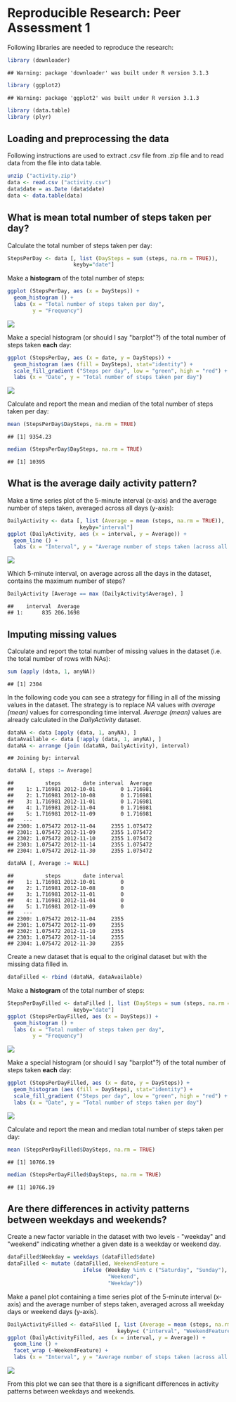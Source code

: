 # Reproducible Research: Peer Assessment 1
Following libraries are needed to reproduce the research:

```r
library (downloader)
```

```
## Warning: package 'downloader' was built under R version 3.1.3
```

```r
library (ggplot2)
```

```
## Warning: package 'ggplot2' was built under R version 3.1.3
```

```r
library (data.table)
library (plyr)
```

## Loading and preprocessing the data

Following instructions are used to extract .csv file from .zip file and to read data from the file into data table.


```r
unzip ("activity.zip")
data <- read.csv ("activity.csv")
data$date = as.Date (data$date) 
data <- data.table(data)
```

## What is mean total number of steps taken per day?

Calculate the total number of steps taken per day:

```r
StepsPerDay <- data [, list (DaySteps = sum (steps, na.rm = TRUE)), 
                     keyby="date"]
```

Make a **histogram** of the total number of steps:

```r
ggplot (StepsPerDay, aes (x = DaySteps)) + 
  geom_histogram () +
  labs (x = "Total number of steps taken per day", 
        y = "Frequency") 
```

![](PA1_template_files/figure-html/unnamed-chunk-4-1.png) 

Make a special histogram (or should I say "barplot"?) of the total number of steps taken **each** day:

```r
ggplot (StepsPerDay, aes (x = date, y = DaySteps)) + 
  geom_histogram (aes (fill = DaySteps), stat="identity") +
  scale_fill_gradient ("Steps per day", low = "green", high = "red") +
  labs (x = "Date", y = "Total number of steps taken per day") 
```

![](PA1_template_files/figure-html/unnamed-chunk-5-1.png) 

Calculate and report the mean and median of the total number of steps taken per day:

```r
mean (StepsPerDay$DaySteps, na.rm = TRUE)
```

```
## [1] 9354.23
```

```r
median (StepsPerDay$DaySteps, na.rm = TRUE)
```

```
## [1] 10395
```

## What is the average daily activity pattern?
Make a time series plot of the 5-minute interval (x-axis) and the average number of steps taken, averaged across all days (y-axis):

```r
DailyActivity <- data [, list (Average = mean (steps, na.rm = TRUE)), 
                       keyby="interval"]
ggplot (DailyActivity, aes (x = interval, y = Average)) + 
  geom_line () +
  labs (x = "Interval", y = "Average number of steps taken (across all days)")
```

![](PA1_template_files/figure-html/unnamed-chunk-7-1.png) 

Which 5-minute interval, on average across all the days in the dataset, contains the maximum number of steps?

```r
DailyActivity [Average == max (DailyActivity$Average), ]
```

```
##    interval  Average
## 1:      835 206.1698
```

## Imputing missing values

Calculate and report the total number of missing values in the dataset (i.e. the total number of rows with NAs):

```r
sum (apply (data, 1, anyNA))
```

```
## [1] 2304
```

In the following code you can see a strategy for filling in all of the missing values in the dataset. The strategy is to replace *NA* values with *average (mean)* values for corresponding time interval. *Average (mean)* values are already calculated in the *DailyActivity* dataset. 

```r
dataNA <- data [apply (data, 1, anyNA), ]
dataAvailable <- data [!apply (data, 1, anyNA), ]
dataNA <- arrange (join (dataNA, DailyActivity), interval)
```

```
## Joining by: interval
```

```r
dataNA [, steps := Average]
```

```
##          steps       date interval  Average
##    1: 1.716981 2012-10-01        0 1.716981
##    2: 1.716981 2012-10-08        0 1.716981
##    3: 1.716981 2012-11-01        0 1.716981
##    4: 1.716981 2012-11-04        0 1.716981
##    5: 1.716981 2012-11-09        0 1.716981
##   ---                                      
## 2300: 1.075472 2012-11-04     2355 1.075472
## 2301: 1.075472 2012-11-09     2355 1.075472
## 2302: 1.075472 2012-11-10     2355 1.075472
## 2303: 1.075472 2012-11-14     2355 1.075472
## 2304: 1.075472 2012-11-30     2355 1.075472
```

```r
dataNA [, Average := NULL]
```

```
##          steps       date interval
##    1: 1.716981 2012-10-01        0
##    2: 1.716981 2012-10-08        0
##    3: 1.716981 2012-11-01        0
##    4: 1.716981 2012-11-04        0
##    5: 1.716981 2012-11-09        0
##   ---                             
## 2300: 1.075472 2012-11-04     2355
## 2301: 1.075472 2012-11-09     2355
## 2302: 1.075472 2012-11-10     2355
## 2303: 1.075472 2012-11-14     2355
## 2304: 1.075472 2012-11-30     2355
```

Create a new dataset that is equal to the original dataset but with the missing data filled in.

```r
dataFilled <- rbind (dataNA, dataAvailable)
```

Make a **histogram** of the total number of steps:

```r
StepsPerDayFilled <- dataFilled [, list (DaySteps = sum (steps, na.rm = TRUE)), 
                     keyby="date"]
ggplot (StepsPerDayFilled, aes (x = DaySteps)) + 
  geom_histogram () +
  labs (x = "Total number of steps taken per day", 
        y = "Frequency") 
```

![](PA1_template_files/figure-html/unnamed-chunk-12-1.png) 

Make a special histogram (or should I say "barplot"?) of the total number of steps taken **each** day:

```r
ggplot (StepsPerDayFilled, aes (x = date, y = DaySteps)) + 
  geom_histogram (aes (fill = DaySteps), stat="identity") +
  scale_fill_gradient ("Steps per day", low = "green", high = "red") +
  labs (x = "Date", y = "Total number of steps taken per day") 
```

![](PA1_template_files/figure-html/unnamed-chunk-13-1.png) 


Calculate and report the mean and median total number of steps taken per day: 

```r
mean (StepsPerDayFilled$DaySteps, na.rm = TRUE)
```

```
## [1] 10766.19
```

```r
median (StepsPerDayFilled$DaySteps, na.rm = TRUE)
```

```
## [1] 10766.19
```

## Are there differences in activity patterns between weekdays and weekends?

Create a new factor variable in the dataset with two levels - "weekday" and "weekend" indicating whether a given date is a weekday or weekend day.

```r
dataFilled$Weekday = weekdays (dataFilled$date)
dataFilled <- mutate (dataFilled, WeekendFeature =  
                        ifelse (Weekday %in% c ("Saturday", "Sunday"), 
                                "Weekend", 
                                "Weekday"))
```

Make a panel plot containing a time series plot of the 5-minute interval (x-axis) and the average number of steps taken, averaged across all weekday days or weekend days (y-axis). 

```r
DailyActivityFilled <- dataFilled [, list (Average = mean (steps, na.rm = TRUE)), 
                                   keyby=c ("interval", "WeekendFeature")]
ggplot (DailyActivityFilled, aes (x = interval, y = Average)) + 
  geom_line () +
  facet_wrap (~WeekendFeature) +
  labs (x = "Interval", y = "Average number of steps taken (across all days)")
```

![](PA1_template_files/figure-html/unnamed-chunk-16-1.png) 

From this plot we can see that there is a significant differences in activity patterns between weekdays and weekends.
